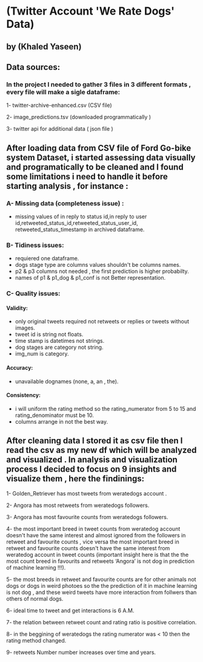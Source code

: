 # (Twitter Account 'We Rate Dogs' Data)
## by (Khaled Yaseen)


## Data sources:
### In the project I needed to gather 3 files in 3 different formats , every file will make a sigle dataframe:

1- twitter-archive-enhanced.csv (CSV file) 

2- image_predictions.tsv (downloaded programmatically ) 

3- twitter api for additional data ( json file )

## After loading data from CSV file of Ford Go-bike system Dataset, i started assessing data visually and programatically to be cleaned and I found some limitations i need to handle it before starting analysis , for instance :
### A- Missing data (completeness issue) :

- missing values of in reply to status id,in reply to user id,retweeted_status_id,retweeted_status_user_id, retweeted_status_timestamp in archived dataframe.

### B- Tidiness issues: 

- requiered one dataframe.
- dogs stage type are columns values shouldn't be columns names.
- p2 & p3 columns not needed , the first prediction is higher probabilty.
- names of p1 & p1_dog & p1_conf is not Better representation.

### C- Quality issues:
#### Validity:
- only original tweets required not retweets or replies or tweets without images.
- tweet id is string not floats.
- time stamp is datetimes not strings.
- dog stages are category not string.
- img_num is category.

#### Accuracy:

- unavailable dognames (none, a, an , the).

#### Consistency:

- i will uniform the rating method so the rating_numerator from 5 to 15 and rating_denominator must be 10.
- columns arrange in not the best way.

## After cleaning data I stored it as csv file then I read the csv as my new df which will be analyzed and visualized . In analysis and visualization process I decided to focus on 9 insights and visualize them , here the findinings:

1- Golden_Retriever has most tweets from weratedogs account .

2- Angora has most retweets from weratedogs followers.

3- Angora has most favourite counts from weratedogs followers.

4- the most important breed in tweet counts from weratedog account doesn't have the same interest and almost ignored from the followers in retweet and favourite counts , vice versa the most important breed in retweet and favourite counts doesn't have the same interest from weratedog account in tweet counts (important insight here is that the the most count breed in favourits and retweets ‘Angora’ is not dog in prediction of machine learning !!!).

5- the most breeds in retweet and favourite counts are for other animals not dogs or dogs in weird photoes so the the prediction of it in machine learning is not dog , and these weird tweets have more interaction from follwers than others of normal dogs.

6- ideal time to tweet and get interactions is 6 A.M.

7- the relation between retweet count and rating ratio is positive correlation.

8- in the beggining of weratedogs the rating numerator was < 10 then the rating method changed.

9- retweets Number number increases over time and years.